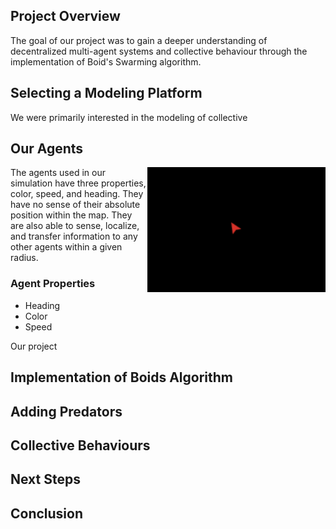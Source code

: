 ## Project Overview
The goal of our project was to gain a deeper understanding of decentralized multi-agent systems and collective behaviour through the implementation 
of Boid's Swarming algorithm. 

## Selecting a Modeling Platform
We were primarily interested in the modeling of collective 

## Our Agents

<img align="right" img height = 200 src="https://github.com/SanderMiller/CompRobo2020Swarms/blob/main/Images/Agent.png">

The agents used in our simulation have three properties, color, speed, and heading. They have no sense of their absolute position within the map.
They are also able to sense, localize, and transfer information to any other agents within a given radius.


### Agent Properties 
- Heading
- Color 
- Speed 


Our project 


## Implementation of Boids Algorithm

## Adding Predators

## Collective Behaviours

## Next Steps

## Conclusion


